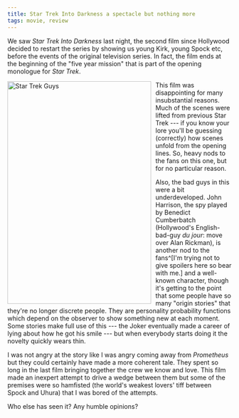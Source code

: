 ```yaml
---
title: Star Trek Into Darkness a spectacle but nothing more
tags: movie, review
---
```

We saw _Star Trek Into Darkness_ last night, the second film since
Hollywood decided to restart the series by showing us young Kirk, young
Spock etc, before the events of the original television series. In fact,
the film ends at the beginning of the "five year mission" that is part of
the opening monologue for _Star Trek_.

<a href="http://www.flickr.com/photos/matthewsheean/3636722887/"
title="Star Trek Guys by Matthew Sheean, on Flickr"><img
src="http://farm4.staticflickr.com/3390/3636722887_713cbdf8f8.jpg"
width="323" height="500" alt="Star Trek Guys"
style="float:left;margin-right:10px;"></a>


This film was disappointing for many insubstantial reasons. Much of the
scenes were lifted from previous Star Trek --- if you know your lore
you'll be guessing (correctly) how scenes unfold from the opening lines.
So, heavy nods to the fans on this one, but for no particular reason.

Also, the bad guys in this were a bit underdeveloped. John Harrison, the
spy played by Benedict Cumberbatch (Hollywood's English-bad-guy _du jour_:
move over Alan Rickman), is another nod to the fans^[I'm trying not to
give spoilers here so bear with me.] and a well-known character, though
it's getting to the point that some people have so many "origin stories"
that they're no longer discrete people. They are personality probability
functions which depend on the observer to show something new at each
moment. Some stories make full use of this --- the Joker eventually made a
career of lying about how he got his smile --- but when everybody starts
doing it the novelty quickly wears thin.

I was not angry at the story like I was angry coming away from
_Prometheus_ but they could certainly have made a more coherent tale. They
spent so long in the last film bringing together the crew we know and
love. This film made an inexpert attempt to drive a wedge between them but
some of the premises were so hamfisted (the world's weakest lovers' tiff
between Spock and Uhura) that I was bored of the attempts.

Who else has seen it? Any humble opinions?
